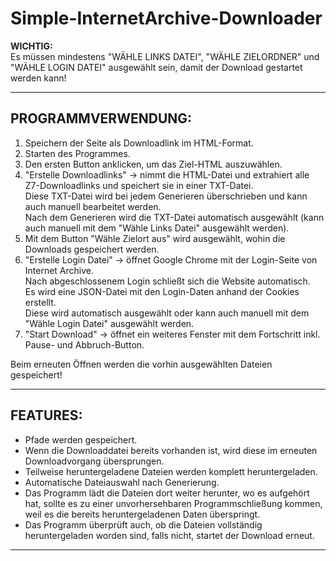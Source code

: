 # Simple-InternetArchive-Downloader

**WICHTIG:**  
Es müssen mindestens "WÄHLE LINKS DATEI", "WÄHLE ZIELORDNER" und "WÄHLE LOGIN DATEI" ausgewählt sein, damit der Download gestartet werden kann!

---

## PROGRAMMVERWENDUNG:

1. Speichern der Seite als Downloadlink im HTML-Format.
2. Starten des Programmes.
3. Den ersten Button anklicken, um das Ziel-HTML auszuwählen.
4. "Erstelle Downloadlinks" -> nimmt die HTML-Datei und extrahiert alle Z7-Downloadlinks und speichert sie in einer TXT-Datei.  
    Diese TXT-Datei wird bei jedem Generieren überschrieben und kann auch manuell bearbeitet werden.  
    Nach dem Generieren wird die TXT-Datei automatisch ausgewählt (kann auch manuell mit dem "Wähle Links Datei" ausgewählt werden).
5. Mit dem Button "Wähle Zielort aus" wird ausgewählt, wohin die Downloads gespeichert werden.
6. "Erstelle Login Datei" -> öffnet Google Chrome mit der Login-Seite von Internet Archive.  
    Nach abgeschlossenem Login schließt sich die Website automatisch.  
    Es wird eine JSON-Datei mit den Login-Daten anhand der Cookies erstellt.  
    Diese wird automatisch ausgewählt oder kann auch manuell mit dem "Wähle Login Datei" ausgewählt werden.
7. "Start Download" -> öffnet ein weiteres Fenster mit dem Fortschritt inkl. Pause- und Abbruch-Button.

Beim erneuten Öffnen werden die vorhin ausgewählten Dateien gespeichert!

---

## FEATURES:

- Pfade werden gespeichert.
- Wenn die Downloaddatei bereits vorhanden ist, wird diese im erneuten Downloadvorgang übersprungen.
- Teilweise heruntergeladene Dateien werden komplett heruntergeladen.
- Automatische Dateiauswahl nach Generierung.
- Das Programm lädt die Dateien dort weiter herunter, wo es aufgehört hat, sollte es zu einer unvorhersehbaren Programmschließung kommen, weil es die bereits heruntergeladenen Daten überspringt.
- Das Programm überprüft auch, ob die Dateien vollständig heruntergeladen worden sind, falls nicht, startet der Download erneut.

---
